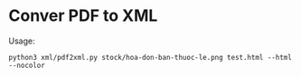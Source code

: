 # Conver PDF to XML

Usage:
```
python3 xml/pdf2xml.py stock/hoa-don-ban-thuoc-le.png test.html --html --nocolor
```